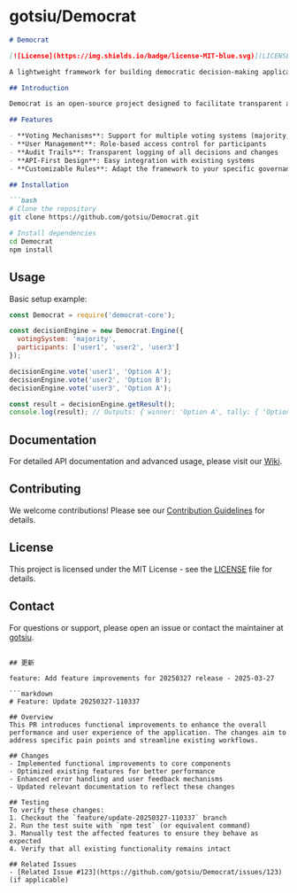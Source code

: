 # gotsiu/Democrat

```markdown
# Democrat

[![License](https://img.shields.io/badge/license-MIT-blue.svg)](LICENSE)

A lightweight framework for building democratic decision-making applications.

## Introduction

Democrat is an open-source project designed to facilitate transparent and collaborative decision-making processes. Whether you're building voting systems, consensus tools, or community governance platforms, Democrat provides the foundational components to get started quickly.

## Features

- **Voting Mechanisms**: Support for multiple voting systems (majority, ranked-choice, etc.)
- **User Management**: Role-based access control for participants
- **Audit Trails**: Transparent logging of all decisions and changes
- **API-First Design**: Easy integration with existing systems
- **Customizable Rules**: Adapt the framework to your specific governance needs

## Installation

```bash
# Clone the repository
git clone https://github.com/gotsiu/Democrat.git

# Install dependencies
cd Democrat
npm install
```

## Usage

Basic setup example:

```javascript
const Democrat = require('democrat-core');

const decisionEngine = new Democrat.Engine({
  votingSystem: 'majority',
  participants: ['user1', 'user2', 'user3']
});

decisionEngine.vote('user1', 'Option A');
decisionEngine.vote('user2', 'Option B');
decisionEngine.vote('user3', 'Option A');

const result = decisionEngine.getResult();
console.log(result); // Outputs: { winner: 'Option A', tally: { 'Option A': 2, 'Option B': 1 } }
```

## Documentation

For detailed API documentation and advanced usage, please visit our [Wiki](https://github.com/gotsiu/Democrat/wiki).

## Contributing

We welcome contributions! Please see our [Contribution Guidelines](CONTRIBUTING.md) for details.

## License

This project is licensed under the MIT License - see the [LICENSE](LICENSE) file for details.

## Contact

For questions or support, please open an issue or contact the maintainer at [gotsiu](https://github.com/gotsiu).
```

## 更新

feature: Add feature improvements for 20250327 release - 2025-03-27

```markdown
# Feature: Update 20250327-110337

## Overview
This PR introduces functional improvements to enhance the overall performance and user experience of the application. The changes aim to address specific pain points and streamline existing workflows.

## Changes
- Implemented functional improvements to core components
- Optimized existing features for better performance
- Enhanced error handling and user feedback mechanisms
- Updated relevant documentation to reflect these changes

## Testing
To verify these changes:
1. Checkout the `feature/update-20250327-110337` branch
2. Run the test suite with `npm test` (or equivalent command)
3. Manually test the affected features to ensure they behave as expected
4. Verify that all existing functionality remains intact

## Related Issues
- [Related Issue #123](https://github.com/gotsiu/Democrat/issues/123) (if applicable)
```